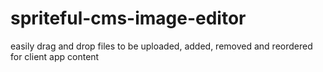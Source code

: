 # spriteful-cms-image-editor
easily drag and drop files to be uploaded, added, removed and reordered for client app content
